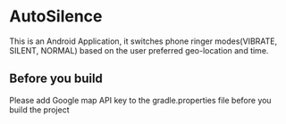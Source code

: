 # AutoSilence
This is an Android Application, it switches phone ringer modes(VIBRATE, SILENT, NORMAL) based on the user preferred geo-location and time.

## Before you build
Please add Google map API key to the gradle.properties file before you build the project